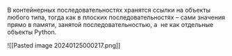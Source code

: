 В контейнерных последовательностях хранятся ссылки на объекты любого типа, тогда как в плоских последовательностях – сами значения прямо в памяти, занятой последовательностью, а  не как отдельные объекты Python.

![[Pasted image 20240125000217.png]]